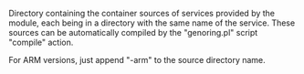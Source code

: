 Directory containing the container sources of services provided by the module,
each being in a directory with the same name of the service.
These sources can be automatically compiled by the "genoring.pl" script
"compile" action.

For ARM versions, just append "-arm" to the source directory name.
